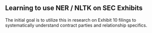 ## Learning to use NER / NLTK on SEC Exhibits

The initial goal is to utilize this in research on Exhibit 10 filings to systematically understand contract parties and relationship specifics. 